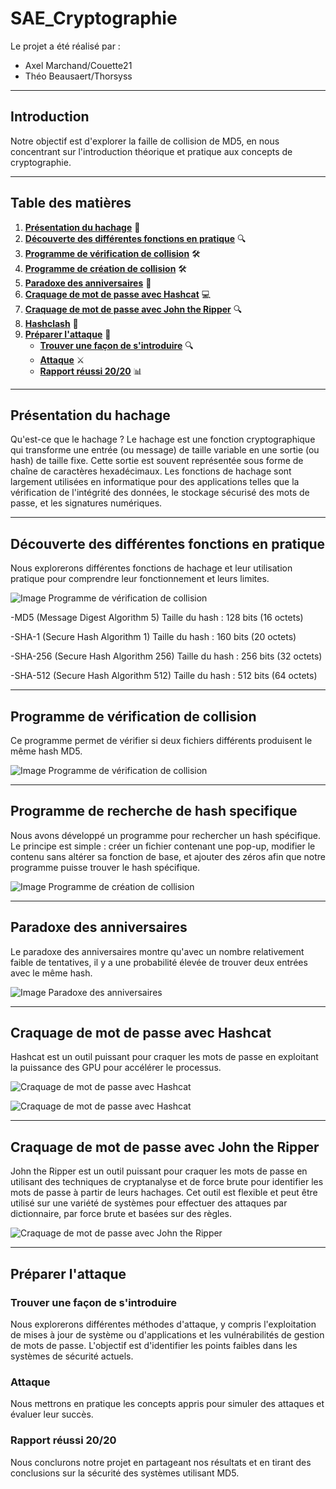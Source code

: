 # SAE_Cryptographie

Le projet a été réalisé par :
- Axel Marchand/Couette21
- Théo Beausaert/Thorsyss

---

## **Introduction**

Notre objectif est d'explorer la faille de collision de MD5, en nous concentrant sur l'introduction théorique et pratique aux concepts de cryptographie.

---

## **Table des matières**

1. [**Présentation du hachage**](#présentation-du-hachage) 📜
2. [**Découverte des différentes fonctions en pratique**](#découverte-des-différentes-fonctions-en-pratique) 🔍
3. [**Programme de vérification de collision**](#programme-de-vérification-de-collision) 🛠️
4. [**Programme de création de collision**](#programme-de-création-de-collision) 🛠️
5. [**Paradoxe des anniversaires**](#paradoxe-des-anniversaires) 🎉
6. [**Craquage de mot de passe avec Hashcat**](#craquage-de-mot-de-passe-avec-hashcat) 💻
7. [**Craquage de mot de passe avec John the Ripper**](#Craquage-de-mot-de-passe-avec-John-the-Ripper) 🔍
8. [**Hashclash**](#Hashclash) 🎉
9. [**Préparer l'attaque**](#préparer-lattaque) 🚀
    - [**Trouver une façon de s'introduire**](#trouver-une-façon-de-sintroduire) 🔍
    - [**Attaque**](#attaque) ⚔️
    - [**Rapport réussi 20/20**](#rapport-réussi-2020) 📊

---

## **Présentation du hachage**

Qu'est-ce que le hachage ?
Le hachage est une fonction cryptographique qui transforme une entrée (ou message) de taille variable en une sortie (ou hash) de taille fixe. Cette sortie est souvent représentée sous forme de chaîne de caractères hexadécimaux. Les fonctions de hachage sont largement utilisées en informatique pour des applications telles que la vérification de l'intégrité des données, le stockage sécurisé des mots de passe, et les signatures numériques.

---

## **Découverte des différentes fonctions en pratique**

Nous explorerons différentes fonctions de hachage et leur utilisation pratique pour comprendre leur fonctionnement et leurs limites.

![Image Programme de vérification de collision](Captures/Captured’écrandu2024-06-2023-31-04.png)

-MD5 (Message Digest Algorithm 5)
Taille du hash : 128 bits (16 octets)

-SHA-1 (Secure Hash Algorithm 1)
Taille du hash : 160 bits (20 octets)

-SHA-256 (Secure Hash Algorithm 256)
Taille du hash : 256 bits (32 octets)

-SHA-512 (Secure Hash Algorithm 512)
Taille du hash : 512 bits (64 octets)

---

## **Programme de vérification de collision**

Ce programme permet de vérifier si deux fichiers différents produisent le même hash MD5.

![Image Programme de vérification de collision](Captures/verif.png)

---

## **Programme de recherche de hash specifique**

Nous avons développé un programme pour rechercher un hash spécifique. Le principe est simple : créer un fichier contenant une pop-up, modifier le contenu sans altérer sa fonction de base, et ajouter des zéros afin que notre programme puisse trouver le hash spécifique.

![Image Programme de création de collision](images/creation_collision.png)

---

## **Paradoxe des anniversaires**

Le paradoxe des anniversaires montre qu'avec un nombre relativement faible de tentatives, il y a une probabilité élevée de trouver deux entrées avec le même hash.

![Image Paradoxe des anniversaires](Captures/Paradoxe.png)

---

## **Craquage de mot de passe avec Hashcat**

Hashcat est un outil puissant pour craquer les mots de passe en exploitant la puissance des GPU pour accélérer le processus.

![Craquage de mot de passe avec Hashcat](Captures/hashcat.png)

![Craquage de mot de passe avec Hashcat](Captures/hash2.png)

---
## **Craquage de mot de passe avec John the Ripper**

John the Ripper est un outil puissant pour craquer les mots de passe en utilisant des techniques de cryptanalyse et de force brute pour identifier les mots de passe à partir de leurs hachages. Cet outil est flexible et peut être utilisé sur une variété de systèmes pour effectuer des attaques par dictionnaire, par force brute et basées sur des règles.

![Craquage de mot de passe avec John the Ripper](Captures/crack_hash.png)

---

## **Préparer l'attaque**

### **Trouver une façon de s'introduire**

Nous explorerons différentes méthodes d'attaque, y compris l'exploitation de mises à jour de système ou d'applications et les vulnérabilités de gestion de mots de passe. L'objectif est d'identifier les points faibles dans les systèmes de sécurité actuels.

### **Attaque**

Nous mettrons en pratique les concepts appris pour simuler des attaques et évaluer leur succès.

### **Rapport réussi 20/20**

Nous conclurons notre projet en partageant nos résultats et en tirant des conclusions sur la sécurité des systèmes utilisant MD5.



